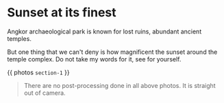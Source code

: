 # Sunset at its finest

Angkor archaeological park is known for lost ruins, abundant ancient temples.

But one thing that we can't deny is how magnificent the sunset around the temple complex. Do not take my words for it, see for yourself.

{{ photos `section-1` }}

> There are no post-processing done in all above photos. It is straight out of camera.
